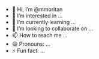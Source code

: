 - 👋 Hi, I’m @mmoritan
- 👀 I’m interested in ...
- 🌱 I’m currently learning ...
- 💞️ I’m looking to collaborate on ...
- 📫 How to reach me ...
- 😄 Pronouns: ...
- ⚡ Fun fact: ...

<!---
mmoritan/mmoritan is a ✨ special ✨ repository because its `README.md` (this file) appears on your GitHub profile.
You can click the Preview link to take a look at your changes.
--->
